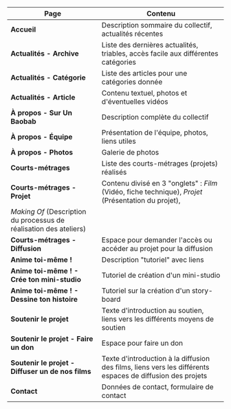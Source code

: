| Page                                                |       Contenu                                                                                                   |
|-----------------------------------------------------|-----------------------------------------------------------------------------------------------------------------|
| **Accueil**                                         | Description sommaire du collectif, actualités récentes                                                          |
| **Actualités - Archive**                            | Liste des dernières actualités, triables, accès facile aux différentes catégories                               |
| **Actualités - Catégorie**                          | Liste des articles pour une catégories donnée                                                                   |
| **Actualités - Article**                            | Contenu textuel, photos et d'éventuelles vidéos                                                                 |
| **À propos - Sur Un Baobab**                        | Description complète du collectif                                                                               |
| **À propos - Équipe**                               | Présentation de l'équipe, photos, liens utiles                                                                  |
| **À propos - Photos**                               | Galerie de photos                                                                                               |
| **Courts-métrages**                                 | Liste des courts-métrages (projets) réalisés                                                                    |
| **Courts-métrages - Projet**                        | Contenu divisé en 3 "onglets" : *Film* (Vidéo, fiche technique), *Projet* (Présentation du projet),
                                                        *Making Of* (Description du processus de réalisation des ateliers)                                              |
| **Courts-métrages - Diffusion**                     | Espace pour demander l'accès ou accéder au projet pour la diffusion                                             |
| **Anime toi-même !**                                | Description "tutoriel" avec liens                                                                               |
| **Anime toi-même ! - Crée ton mini-studio**         | Tutoriel de création d'un mini-studio                                                                           |
| **Anime toi-même ! - Dessine ton histoire**         | Tutoriel sur la création d'un story-board                                                                       |
| **Soutenir le projet**                              | Texte d'introduction au soutien, liens vers les différents moyens de soutien                                    |
| **Soutenir le projet - Faire un don**               | Espace pour faire un don                                                                                        |
| **Soutenir le projet - Diffuser un de nos films**   | Texte d'introduction à la diffusion des films, liens vers les différents espaces de diffusion des projets       |
| **Contact**                                         | Données de contact, formulaire de contact                                                                       |